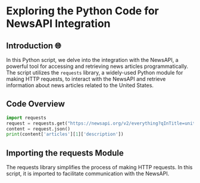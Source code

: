 # Exploring the Python Code for NewsAPI Integration

## Introduction 🌐

In this Python script, we delve into the integration with the NewsAPI, a powerful tool for accessing and retrieving news articles programmatically. The script utilizes the `requests` library, a widely-used Python module for making HTTP requests, to interact with the NewsAPI and retrieve information about news articles related to the United States.

## Code Overview

```python
import requests
request = requests.get("https://newsapi.org/v2/everything?qInTitle=united%20states&from=2023-12-16&to=2024-1-15&sortBy=popularity&language=en&apiKey=eff6d269ab9847fb9ec82f19590bab6e")
content = request.json()
print(content['articles'][1]['description'])
```
## Importing the requests Module

The requests library simplifies the process of making HTTP requests. In this script, it is imported to facilitate communication with the NewsAPI.

